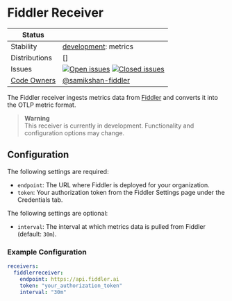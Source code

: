 # Fiddler Receiver
<!-- status autogenerated section -->
| Status        |           |
| ------------- |-----------|
| Stability     | [development]: metrics   |
| Distributions | [] |
| Issues        | [![Open issues](https://img.shields.io/github/issues-search/open-telemetry/opentelemetry-collector-contrib?query=is%3Aissue%20is%3Aopen%20label%3Areceiver%2Ffiddler%20&label=open&color=orange&logo=opentelemetry)](https://github.com/open-telemetry/opentelemetry-collector-contrib/issues?q=is%3Aopen+is%3Aissue+label%3Areceiver%2Ffiddler) [![Closed issues](https://img.shields.io/github/issues-search/open-telemetry/opentelemetry-collector-contrib?query=is%3Aissue%20is%3Aclosed%20label%3Areceiver%2Ffiddler%20&label=closed&color=blue&logo=opentelemetry)](https://github.com/open-telemetry/opentelemetry-collector-contrib/issues?q=is%3Aclosed+is%3Aissue+label%3Areceiver%2Ffiddler) |
| [Code Owners](https://github.com/open-telemetry/opentelemetry-collector-contrib/blob/main/CONTRIBUTING.md#becoming-a-code-owner)    | [@samikshan-fiddler](https://www.github.com/samikshan-fiddler) |

[development]: https://github.com/open-telemetry/opentelemetry-collector/blob/main/docs/component-stability.md#development
<!-- end autogenerated section -->

The Fiddler receiver ingests metrics data from [Fiddler](https://docs.fiddler.ai/) and converts it into the OTLP metric format.

> **Warning**  
> This receiver is currently in development. Functionality and configuration options may change.

## Configuration

The following settings are required:
- `endpoint`: The URL where Fiddler is deployed for your organization.
- `token`: Your authorization token from the Fiddler Settings page under the Credentials tab.

The following settings are optional:
- `interval`: The interval at which metrics data is pulled from Fiddler (default: `30m`).

### Example Configuration

```yaml
receivers:
  fiddlerreceiver:
    endpoint: https://api.fiddler.ai
    token: "your_authorization_token"
    interval: "30m"
```
